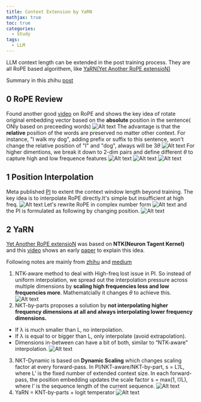 ```yaml
---
title: Context Extension by YaRN
mathjax: true
toc: true
categories:
  - Study
tags:
  - LLM
---
```


LLM context length can be extended in the post training process. They are all RoPE based algorithem, like [YaRN(Yet Another RoPE extensioN)](https://arxiv.org/pdf/2309.00071)

Summary in this zhihu [post](https://zhuanlan.zhihu.com/p/1894384438206505105?utm_psn=1895623863800424038)

## 0 RoPE Review
Found another good [video](https://www.youtube.com/watch?v=SMBkImDWOyQ) on RoPE and shows the key idea of rotate original embedding vector based on the **absolute** position in the sentence( ONly based on preceeding words)
![Alt text](/code23/assets/images/2025/25-03-22-ContextExtension_files/rope1.png)
The advantage is that the **relative** position of the words are preserved no matter other context. For instance, "I walk my dog", adding prefix or suffix to this sentence, won't change the relative position of "I" and "dog", always will be $3\theta$
![Alt text](/code23/assets/images/2025/25-03-22-ContextExtension_files/rope2.png)
For higher dimentions, we break it down to 2-dim pairs and define different $\theta$ to capture high and low frequence features
![Alt text](/code23/assets/images/2025/25-03-22-ContextExtension_files/rope3.png)
![Alt text](/code23/assets/images/2025/25-03-22-ContextExtension_files/freq1.png)
![Alt text](/code23/assets/images/2025/25-03-22-ContextExtension_files/freq2.png)

## 1 Position Interpolation
Meta published [PI](https://arxiv.org/pdf/2306.15595) to extent the context window length beyond training. The key idea is to interpolate RoPE directly.It's simple but insufficient at high freq.
![Alt text](/code23/assets/images/2025/25-03-22-ContextExtension_files/pi.png)
Let's rewrite RoPE in complex number form
![Alt text](/code23/assets/images/2025/25-03-22-ContextExtension_files/pi1.png)
and the PI is formulated as following by changing position.
![Alt text](/code23/assets/images/2025/25-03-22-ContextExtension_files/pi2.png)

## 2 YaRN
[Yet Another RoPE extensioN](https://arxiv.org/pdf/2309.00071) was based on **NTK(Neuron Tagent Kernel)** and this [video](https://www.youtube.com/watch?v=DvP8f7eWS7U) shows an early [paper](https://arxiv.org/pdf/2006.10739) to explain this idea.

Following notes are mainly from [zhihu](https://zhuanlan.zhihu.com/p/683863159) and [medium](https://medium.com/@rcrajatchawla/understanding-yarn-extending-context-window-of-llms-3f21e3522465)

1. NTK-aware method to deal with High-freq lost issue in PI. So instead of uniform interpolation, we spread out the interpolation pressure across multiple dimensions by **scaling high frequencies less and low frequencies more**. Mathematcially it changes $\theta$ to achieve this. 
![Alt text](/code23/assets/images/2025/25-03-22-ContextExtension_files/ntk-aware.png)
2. NKT-by-parts proposes a solution by **not interpolating higher frequency dimensions at all and always interpolating lower frequency dimensions.**
  - If λ is much smaller than L, no interpolation.
  - If λ is equal to or bigger than L, only interpolate (avoid extrapolation).
  - Dimensions in-between can have a bit of both, similar to “NTK-aware” interpolation.
![Alt text](/code23/assets/images/2025/25-03-22-ContextExtension_files/ntk-parts.png)
3. NKT-Dynamic is based on **Dynamic Scaling** which changes scaling factor at every forward-pass. In PI/NKT-aware/NKT-by-part, s = L’/L, where L’ is the fixed number of extended context size. In each forward-pass, the position embedding updates the scale factor s = max(1, l’/L), where l’ is the sequence length of the current sequence. 
![Alt text](/code23/assets/images/2025/25-03-22-ContextExtension_files/ntk-dynamic.png)
4. YaRN = KNT-by-parts + logit temperator
![Alt text](/code23/assets/images/2025/25-03-22-ContextExtension_files/yarn.png) 